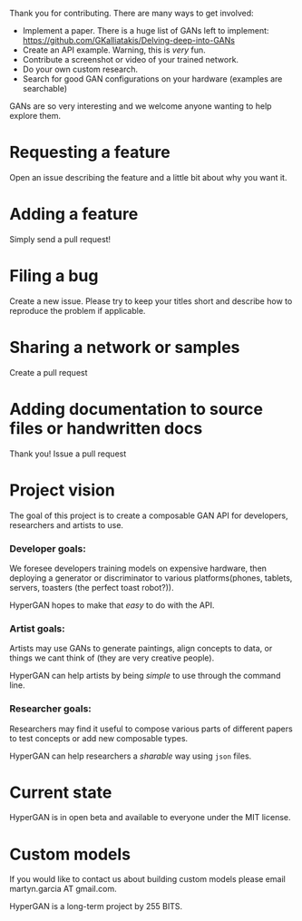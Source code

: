 Thank you for contributing.  There are many ways to get involved:

* Implement a paper.  There is a huge list of GANs left to implement: https://github.com/GKalliatakis/Delving-deep-into-GANs
* Create an API example.  Warning, this is _very_ fun.
* Contribute a screenshot or video of your trained network.
* Do your own custom research.
* Search for good GAN configurations on your hardware (examples are searchable)

GANs are so very interesting and we welcome anyone wanting to help explore them.

# Requesting a feature

Open an issue describing the feature and a little bit about why you want it.

# Adding a feature

Simply send a pull request!

# Filing a bug

Create a new issue.  Please try to keep your titles short and describe how to reproduce the problem if applicable.

# Sharing a network or samples

Create a pull request

# Adding documentation to source files or handwritten docs

Thank you!  Issue a pull request

# Project vision

The goal of this project is to create a composable GAN API for developers, researchers and artists to use.

### Developer goals:

We foresee developers training models on expensive hardware, then deploying a generator or discriminator to various platforms(phones, tablets, servers, toasters (the perfect toast robot?)).  

HyperGAN hopes to make that *easy* to do with the API.

### Artist goals:

Artists may use GANs to generate paintings, align concepts to data, or things we cant think of (they are very creative people).  

HyperGAN can help artists by being *simple* to use through the command line.

### Researcher goals:

Researchers may find it useful to compose various parts of different papers to test concepts or add new composable types.  

HyperGAN can help researchers a *sharable* way using `json` files.

# Current state

HyperGAN is in open beta and available to everyone under the MIT license.

# Custom models

If you would like to contact us about building custom models please email martyn.garcia AT gmail.com.

HyperGAN is a long-term project by 255 BITS.
